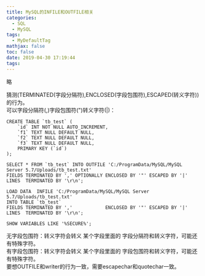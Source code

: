 ```yaml
---
title: MySQL的INFILE和OUTFILE相关
categories:
  - SQL
  - MySQL
tags:
  - MyDefaultTag
mathjax: false
toc: false
date: 2019-04-30 17:19:44
tags:
---
```

略
<!-- more -->

猜测(TERMINATED(字段分隔符),ENCLOSED(字段包围符),ESCAPED(转义字符))的行为。  
可以字段分隔符(,)字段包围符(")转义字符(|)：
```
CREATE TABLE `tb_test` (
    `id` INT NOT NULL AUTO_INCREMENT,
    `f1` TEXT NULL DEFAULT NULL,
    `f2` TEXT NULL DEFAULT NULL,
    `f3` TEXT NULL DEFAULT NULL,
    PRIMARY KEY (`id`)
);

SELECT * FROM `tb_test` INTO OUTFILE 'C:/ProgramData/MySQL/MySQL Server 5.7/Uploads/tb_test.txt'
FIELDS TERMINATED BY ',' OPTIONALLY ENCLOSED BY '"' ESCAPED BY '|'
LINES  TERMINATED BY '\r\n';

LOAD DATA  INFILE 'C:/ProgramData/MySQL/MySQL Server 5.7/Uploads/tb_test.txt'
INTO TABLE `tb_test`
FIELDS TERMINATED BY ','            ENCLOSED BY '"' ESCAPED BY '|'
LINES  TERMINATED BY '\r\n';

SHOW VARIABLES LIKE '%SECURE%';
```
无字段包围符：转义字符会转义 某个字段里面的 字段分隔符和转义字符，可能还有特殊字符。  
有字段包围符：转义字符会转义 某个字段里面的 字段包围符和转义字符，可能还有特殊字符。  
要想OUTFILE和writer的行为一致，需要escapechar和quotechar一致。

